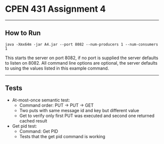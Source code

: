 # CPEN 431 Assignment 4
---
## How to Run
`
java -Xmx64m -jar A4.jar --port 8082 --num-producers 1 --num-consumers 1
`

This starts the server on port 8082, if no port is supplied the server defaults to listen on 8082.
All command line options are optional, the server defaults to using the values listed in this example command.

---
## Tests

* At-most-once semantic test:
	* Command order: PUT -> PUT -> GET
	* Two puts with same message id and key but different value
	* Get to verify only first PUT was executed and second one returned cached result
* Get pid test:
	* Command: Get PID
	* Tests that the get pid command is working